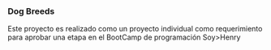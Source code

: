 ### Dog Breeds

Este proyecto es realizado como un proyecto individual como requerimiento para aprobar una etapa en el BootCamp de programación <strog>Soy>Henry</strog> 

